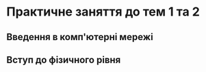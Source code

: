 # Практичне заняття до тем 1 та 2

## Введення в комп'ютерні мережі



## Вступ до фізичного рівня

